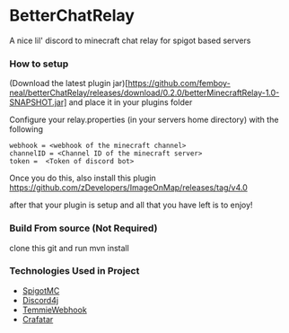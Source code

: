# BetterChatRelay
A nice lil' discord to minecraft chat relay  for spigot based servers

### How to setup
(Download the latest plugin jar)[https://github.com/femboy-neal/betterChatRelay/releases/download/0.2.0/betterMinecraftRelay-1.0-SNAPSHOT.jar]
and place it in your plugins folder

Configure your relay.properties (in your servers home directory) with the following
```properties
webhook = <webhook of the minecraft channel>
channelID = <Channel ID of the minecraft server>
token =  <Token of discord bot>
```
Once you do this, also install this plugin
https://github.com/zDevelopers/ImageOnMap/releases/tag/v4.0

after that your plugin is setup and all that you have left is to enjoy!

### Build From source (Not Required)
clone this git and run mvn install

### Technologies Used in Project 
* [SpigotMC](https://www.spigotmc.org/)
* [Discord4j](https://github.com/Discord4J/Discord4J)
* [TemmieWebhook](https://github.com/MrPowerGamerBR/TemmieWebhook)
* [Crafatar](https://github.com/crafatar/crafatar)
